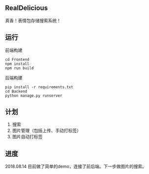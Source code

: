 ## RealDelicious

真香！表情包存储搜索系统！


## 运行

前端构建
```
cd Frontend
npm install
npm run build
```

后端构建
```
pip install -r requirements.txt
cd Backend
python manage.py runserver
```

## 计划

1. 搜索
2. 图片管理（包括上传、手动打标签）
3. 图片自动打标签

## 进度

2018.08.14 目前做了简单的demo，连接了前后端。下一步做图片的搜索。 
